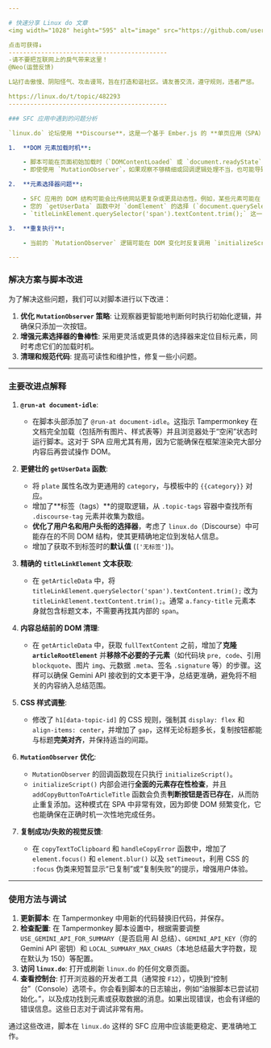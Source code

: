 ```yaml
---

# 快速分享 Linux do 文章
<img width="1028" height="595" alt="image" src="https://github.com/user-attachments/assets/b91e3626-9377-4624-b149-28efd5e8ed1b" />

点击可获得↓
--------------------------------------------
-请不要把互联网上的戾气带来这里！
@Neo(运营反馈)

L站打击傲慢、阴阳怪气、攻击谩骂，旨在打造和谐社区。请友善交流，遵守规则，违者严惩。

https://linux.do/t/topic/482293
--------------------------------------------

### SFC 应用中遇到的问题分析

`linux.do` 论坛使用 **Discourse**，这是一个基于 Ember.js 的 **单页应用（SPA）**。这意味着页面内容是动态加载和渲染的，而不是一次性从服务器完整加载的。您的脚本在处理这种动态内容时，可能会遇到以下挑战：

1.  **DOM 元素加载时机**:

    - 脚本可能在页面初始加载时（`DOMContentLoaded` 或 `document.readyState` 为 `loading`）运行，但此时文章标题、内容（`.cooked`）或用户数据容器（`.topic-meta-data`）等关键 DOM 元素可能尚未被 Ember.js 框架完全渲染到页面上。
    - 即使使用 `MutationObserver`，如果观察不够精细或回调逻辑处理不当，也可能导致重复添加按钮或数据抓取失败。

2.  **元素选择器问题**:

    - SFC 应用的 DOM 结构可能会比传统网站更复杂或更具动态性。例如，某些元素可能在 Shadow DOM 中（尽管 Discourse 不太常见），或者其类名、ID 会动态生成。
    - 您的 `getUserData` 函数中对 `domElement` 的选择 (`document.querySelector('.topic-meta-data')`) 以及内部元素的查找可能不够鲁棒，尤其是当页面在不同状态下（如刷新、导航到新主题）其结构有微小变化时。
    - `titleLinkElement.querySelector('span').textContent.trim();` 这一行可能存在问题。`a.fancy-title` 通常直接包含文本，而不需要再查询 `span` 子元素。

3.  **重复执行**:

    - 当前的 `MutationObserver` 逻辑可能在 DOM 变化时反复调用 `initializeScript()`，如果不对按钮是否已添加进行充分检查，可能导致页面上出现多个复制按钮。

---
```


### 解决方案与脚本改进

为了解决这些问题，我们可以对脚本进行以下改进：

1.  **优化 `MutationObserver` 策略**: 让观察器更智能地判断何时执行初始化逻辑，并确保只添加一次按钮。
2.  **增强元素选择器的鲁棒性**: 采用更灵活或更具体的选择器来定位目标元素，同时考虑它们的加载时机。
3.  **清理和规范代码**: 提高可读性和维护性，修复一些小问题。

---

### 主要改进点解释

1.  **`@run-at document-idle`**:

    - 在脚本头部添加了 `@run-at document-idle`。这指示 Tampermonkey 在文档完全加载（包括所有图片、样式表等）并且浏览器处于“空闲”状态时运行脚本。这对于 SPA 应用尤其有用，因为它能确保在框架渲染完大部分内容后再尝试操作 DOM。

2.  **更健壮的 `getUserData` 函数**:

    - 将 `plate` 属性名改为更通用的 `category`，与模板中的 `{{category}}` 对应。
    - 增加了\*\*标签（tags）\*\*的提取逻辑，从 `.topic-tags` 容器中查找所有 `.discourse-tag` 元素并收集为数组。
    - **优化了用户名和用户头衔的选择器**，考虑了 `linux.do`（Discourse）中可能存在的不同 DOM 结构，使其更精确地定位到发帖人信息。
    - 增加了获取不到标签时的**默认值** (`['无标签']`)。

3.  **精确的 `titleLinkElement` 文本获取**:

    - 在 `getArticleData` 中，将 `titleLinkElement.querySelector('span').textContent.trim();` 改为 `titleLinkElement.textContent.trim();`。通常 `a.fancy-title` 元素本身就包含标题文本，不需要再找其内部的 `span`。

4.  **内容总结前的 DOM 清理**:

    - 在 `getArticleData` 中，获取 `fullTextContent` 之前，增加了**克隆 `articleRootElement`** 并**移除不必要的子元素**（如代码块 `pre, code`、引用 `blockquote`、图片 `img`、元数据 `.meta`、签名 `.signature` 等）的步骤。这样可以确保 Gemini API 接收到的文本更干净，总结更准确，避免将不相关的内容纳入总结范围。

5.  **CSS 样式调整**:

    - 修改了 `h1[data-topic-id]` 的 CSS 规则，强制其 `display: flex` 和 `align-items: center`，并增加了 `gap`，这样无论标题多长，复制按钮都能与标题**完美对齐**，并保持适当的间距。

6.  **`MutationObserver` 优化**:

    - `MutationObserver` 的回调函数现在只执行 `initializeScript()`。
    - `initializeScript()` 内部会进行**全面的元素存在性检查**，并且 `addCopyButtonToArticleTitle` 函数会负责**判断按钮是否已存在**，从而防止重复添加。这种模式在 SPA 中非常有效，因为即使 DOM 频繁变化，它也能确保在正确时机一次性地完成任务。

7.  **复制成功/失败的视觉反馈**:

    - 在 `copyTextToClipboard` 和 `handleCopyError` 函数中，增加了 `element.focus()` 和 `element.blur()` 以及 `setTimeout`，利用 CSS 的 `:focus` 伪类来短暂显示“已复制”或“复制失败”的提示，增强用户体验。

---

### 使用方法与调试

1.  **更新脚本**: 在 Tampermonkey 中用新的代码替换旧代码，并保存。
2.  **检查配置**: 在 Tampermonkey 脚本设置中，根据需要调整 `USE_GEMINI_API_FOR_SUMMARY`（是否启用 AI 总结）、`GEMINI_API_KEY`（你的 Gemini API 密钥）和 `LOCAL_SUMMARY_MAX_CHARS`（本地总结最大字符数，现在默认为 150）等配置。
3.  **访问 `linux.do`**: 打开或刷新 `linux.do` 的任何文章页面。
4.  **查看控制台**: 打开浏览器的开发者工具（通常按 `F12`），切换到“控制台”（Console）选项卡。你会看到脚本的日志输出，例如“油猴脚本已尝试初始化。”，以及成功找到元素或获取数据的消息。如果出现错误，也会有详细的错误信息。这些日志对于调试非常有用。

通过这些改进，脚本在 `linux.do` 这样的 SFC 应用中应该能更稳定、更准确地工作。
